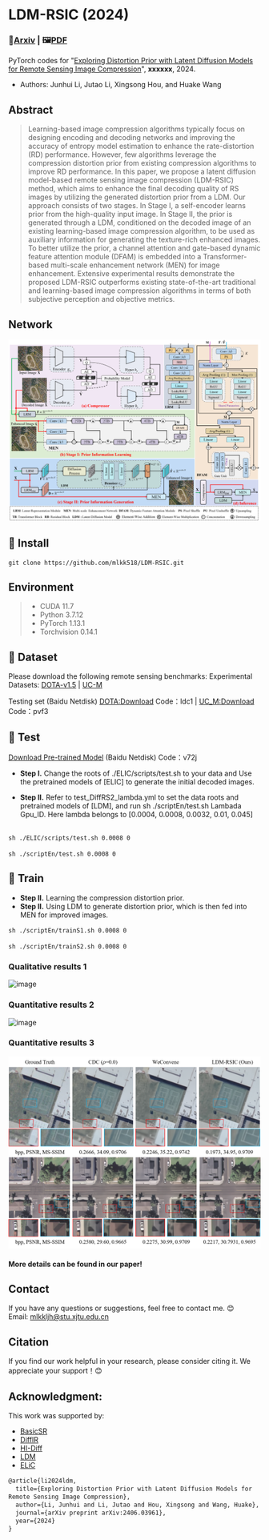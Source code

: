# LDM-RSIC (2024)
### 📖[**Arxiv**](https://arxiv.org/abs/2406.03961) | 🖼️[**PDF**](/figs/LDM-RSIC.pdf)

PyTorch codes for "[Exploring Distortion Prior with Latent Diffusion Models for Remote Sensing Image Compression](https://arxiv.org/abs/2406.03961)", **xxxxxx**, 2024.

- Authors: Junhui Li, Jutao Li, Xingsong Hou, and Huake Wang <br>


## Abstract
> Learning-based image compression algorithms typically focus on designing encoding and decoding networks and improving the accuracy of entropy model estimation to enhance the rate-distortion (RD) performance. However, few algorithms leverage the compression distortion prior from existing compression algorithms to improve RD performance. In this paper, we propose a latent diffusion model-based remote sensing image compression (LDM-RSIC) method, which aims to enhance the final decoding quality of RS images by utilizing the generated distortion prior from a LDM. Our approach consists of two stages. In Stage I, a self-encoder learns prior from the high-quality input image. In Stage II, the prior is generated through a LDM, conditioned on the decoded image of an existing learning-based image compression algorithm, to be used as auxiliary information for generating the texture-rich enhanced images. To better utilize the prior, a channel attention and gate-based dynamic feature attention module (DFAM) is embedded into a Transformer-based multi-scale enhancement network (MEN) for image enhancement. Extensive experimental results demonstrate the proposed LDM-RSIC outperforms existing state-of-the-art traditional and learning-based image compression algorithms in terms of both subjective perception and objective metrics.

## Network
![image](/figs/Method.png)
 
## 🧩 Install
```
git clone https://github.com/mlkk518/LDM-RSIC.git
```

## Environment
 > * CUDA 11.7
 > * Python 3.7.12
 > * PyTorch 1.13.1
 > * Torchvision 0.14.1

## 🎁 Dataset
Please download the following remote sensing benchmarks:
Experimental Datasets:
  [DOTA-v1.5](https://captain-whu.github.io/DOTA/dataset.html) | [UC-M](http://weegee.vision.ucmerced.edu/datasets/landuse.html) 

Testing set  (Baidu Netdisk) [DOTA:Download](https://pan.baidu.com/s/1R52rO-gxZH1jG-amwUCO-g) Code：ldc1 | [UC_M:Download](https://pan.baidu.com/s/1KJAy2cPVnj6VfqrlR5XPCg)  Code：pvf3 


## 🧩 Test
[Download Pre-trained Model](https://pan.baidu.com/s/1OsPSjPp34RHasHi9YM5rHg) (Baidu Netdisk) Code：v72j
- **Step I.**  Change the roots of ./ELIC/scripts/test.sh to your data and Use the pretrained models of [ELIC] to generate the initial decoded images.

- **Step II.**  Refer to test_DiffRS2_lambda.yml to set the data roots and pretrained models of [LDM], and run sh ./scriptEn/test.sh Lambada Gpu_ID. Here lambda belongs to [0.0004, 0.0008, 0.0032, 0.01, 0.045] 

```

sh ./ELIC/scripts/test.sh 0.0008 0

sh ./scriptEn/test.sh 0.0008 0
```

## 🧩 Train
- **Step II.** Learning the compression distortion prior.   
- **Step II.**  Using LDM to generate distortion prior, which is then fed into MEN for improved images.   
```
sh ./scriptEn/trainS1.sh 0.0008 0

sh ./scriptEn/trainS2.sh 0.0008 0

```

### Qualitative results 1
 ![image](/figs/DOTA_vis.png)
 
### Quantitative results 2
 ![image](/figs/UC_vis.png)

### Quantitative results 3
 ![image](/figs/UC_com_SOTA_vis.png)
 
#### More details can be found in our paper!

## Contact
If you have any questions or suggestions, feel free to contact me. 😊  
Email: mlkkljh@stu.xjtu.edu.cn



## Citation
If you find our work helpful in your research, please consider citing it. We appreciate your support！😊


## Acknowledgment: 

This work was supported by:  
- [BasicSR](https://github.com/xinntao/BasicSR)
- [DiffIR](https://github.com/Zj-BinXia/DiffIR)
- [HI-Diff](https://github.com/zhengchen1999/HI-Diff)
- [LDM](https://github.com/CompVis/latent-diffusion)
- [ELiC](https://github.com/VincentChandelier/ELiC-ReImplemetation)



```
@article{li2024ldm,
  title={Exploring Distortion Prior with Latent Diffusion Models for Remote Sensing Image Compression},
  author={Li, Junhui and Li, Jutao and Hou, Xingsong and Wang, Huake},
  journal={arXiv preprint arXiv:2406.03961},
  year={2024}
}
```
